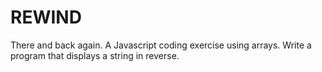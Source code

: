 # REWIND
There and back again. A Javascript coding exercise using arrays. Write a program that displays a string in reverse.
